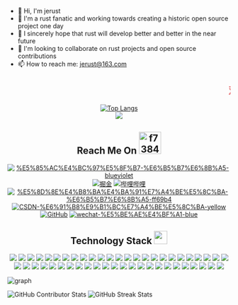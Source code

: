 - 👋 Hi, I'm jerust
- 👀 I'm a rust fanatic and working towards creating a historic open source project one day
- 🌱 I sincerely hope that rust will develop better and better in the near future
- 💞️ I'm looking to collaborate on rust projects and open source contributions
- 📫 How to reach me: jerust@163.com

<h2 align="center">
  <marquee>
    <b>
      <font color="#e66b6d">双</font>
      <font color="#e66d98">手</font>
      <font color="#e66cc6">合</font>
      <font color="#cc6de6">十</font>
      <font color="#9770e6">成</font>
      <font color="#6d93e6">为</font>
      <font color="#6fcde6">自</font>
      <font color="#72e6b6">己</font>
      <font color="#72e689">的</font>
      <font color="#99e670">神</font>, 
      <font color="#cde670">自</font>
      <font color="#e6df72">己</font>
      <font color="#e6c073">所</font>
      <font color="#e6a271">信</font>
      <font color="#e6796f">念</font>
      <font color="#e65454">的</font>
      <font color="#e63333">即</font>
      <font color="#e62c2c">是</font>
      <font color="#e60101">信</font>
      <font color="#e60101">仰</font>
    </b> 
  </marquee>
</h2>

<div align="center">
  <a href="https://github.com/jerust/github-readme-stats">
    <img src="https://github-readme-stats.vercel.app/api/top-langs/?username=jerust&layout=compact&theme=tokyonight" alt="Top Langs" />
  </a>
</div>

<div align="center">
  <img src="https://github-readme-stats.vercel.app/api?username=jerust&show_icons=true&theme=tokyonight" />
</div>

<!-- 联系我 -->
<h2 align="center">Reach Me On <img src="https://img-blog.csdnimg.cn/f7384c88956d4378b72e47548e19c9f8.gif" alt="f7384c88956d4378b72e47548e19c9f8.gif" width="50" /></h2>
<p align="center">
  <a href=""><img src="https://img.shields.io/badge/%E5%85%AC%E4%BC%97%E5%8F%B7-%E6%B5%B7%E6%8B%A5-blueviolet" alt="%E5%85%AC%E4%BC%97%E5%8F%B7-%E6%B5%B7%E6%8B%A5-blueviolet" /></a>
  <a href=""><img src="https://img.shields.io/badge/juejin-%E6%8E%98%E9%87%91-blue.svg" alt="掘金" /></a>
  <a href=""><img src="https://img.shields.io/badge/bilibili-%E5%93%94%E5%93%A9%E5%93%94%E5%93%A9-critical" alt="哔哩哔哩" /></a>
<a href=""><img src="https://img.shields.io/badge/%E5%8D%8E%E4%B8%BA%E4%BA%91%E7%A4%BE%E5%8C%BA-%E6%B5%B7%E6%8B%A5-ff69b4" alt="%E5%8D%8E%E4%B8%BA%E4%BA%91%E7%A4%BE%E5%8C%BA-%E6%B5%B7%E6%8B%A5-ff69b4" /></a>
  <a href=""><img src="https://img.shields.io/badge/CSDN-%E6%91%B8%E9%B1%BC%E7%A4%BE%E5%8C%BA-yellow" alt="CSDN-%E6%91%B8%E9%B1%BC%E7%A4%BE%E5%8C%BA-yellow" /></a>
<a href=""><img src="https://img.shields.io/badge/GitHub-%E5%AD%98%E5%82%A8%E5%BA%93-black.svg" alt="GitHub" /></a>
<a href=""><img src="https://img.shields.io/badge/wechat-%E5%BE%AE%E4%BF%A1-blue" alt="wechat-%E5%BE%AE%E4%BF%A1-blue" /></a>
</p>

<!-- 技术栈 -->
<h2 align="center">Technology Stack <img src="https://media.giphy.com/media/WUlplcMpOCEmTGBtBW/giphy.gif" width="30"></h2>
<p align="center">
  <img src="https://img.shields.io/badge/-Rust-%23E44D27?style=flat-square&logo=rust&logoColor=ffffff"/>
  <img src="https://img.shields.io/badge/-Go-blue?style=flat-square&logo=go&logoColor=ffffff"/>
  <img src="https://img.shields.io/badge/-Python-%23E44D27?style=flat-square&logo=python&logoColor=ffffff"/>
  <img src="https://img.shields.io/badge/c-%2300599C?style=flat-square&logo=c&logoColor=white"/>
  <img src="https://img.shields.io/badge/c++-%2300599C?style=flat-square&logo=c%2B%2B&logoColor=white"/>
  <img src="https://img.shields.io/badge/-HTML5-%23E44D27?style=flat-square&logo=html5&logoColor=ffffff"/>
  <img src="https://img.shields.io/badge/-CSS3-%231572B6?style=flat-square&logo=css3"/>
  <img src="https://img.shields.io/badge/-Git-black?style=flat-square&logo=git"/>
  <img src="https://img.shields.io/badge/-GitHub-181717?style=flat-square&logo=github"/>
  <img src="https://img.shields.io/badge/-GitLab-FCA121?style=flat-square&logo=gitlab"/>
  <img src="https://img.shields.io/badge/-Redis-black?style=flat-square&logo=Redis"/>
  <img src="https://img.shields.io/badge/-MySQL-black?style=flat-square&logo=mysql"/>
  <img src="https://img.shields.io/badge/-Oracle-black?style=flat-square&logo=oracle"/>
  <img src="https://img.shields.io/badge/-GraphQL-E10098?style=flat-square&logo=graphql"/>
  <img src="https://img.shields.io/badge/-PostgreSQL-336791?style=flat-square&logo=postgresql"/>
  <img src="https://img.shields.io/badge/-Docker-black?style=flat-square&logo=docker"/>
  <img src="https://img.shields.io/badge/-Nginx-%23009639?style=flat-square&logo=nginx&logoColor=white"/>
  <img src="https://img.shields.io/badge/PyTorch-%23EE4C2C?style=flat-square&logo=PyTorch&logoColor=white"/>
  <img src="https://img.shields.io/badge/TensorFlow-%23FF6F00?style=flat-square&logo=TensorFlow&logoColor=white"/>
  <img src="https://img.shields.io/badge/Keras-%23D00000?style=flat-square&logo=Keras&logoColor=white"/>
  <img src="https://img.shields.io/badge/scikit--learn-%23F7931E?style=flat-square&logo=scikit-learn&logoColor=white"/>
  <img src="https://img.shields.io/badge/SciPy-%230C55A5?style=flat-square&logo=scipy&logoColor=%white"/>
  <img src="https://img.shields.io/badge/pandas-%23150458?style=flat-square&logo=pandas&logoColor=white"/>
  <img src="https://img.shields.io/badge/numpy-%23013243?style=flat-square&logo=numpy&logoColor=white"/>
  <img src="https://img.shields.io/badge/Matplotlib-%23ffffff?style=flat-square&logo=Matplotlib&logoColor=black"/>
  <img src="https://img.shields.io/badge/django-%23092E20?style=flat-square&logo=django&logoColor=white"/>
  <img src="https://img.shields.io/badge/flask-%23000?style=flat-square&logo=flask&logoColor=white"/>
  <img src="https://img.shields.io/badge/Anaconda-%2344A833?style=flat-square&logo=anaconda&logoColor=white"/>
  <img src="https://img.shields.io/badge/-VSCode-%23007ACC?style=flat-square&logo=visual-studio-code"/>
  <img src="https://img.shields.io/badge/VIM-%2311AB00?style=flat-square&logo=vim&logoColor=white"/>
  <img src="https://img.shields.io/badge/sublime_text-%23575757?style=flat-square&logo=sublime-text&logoColor=important"/>
  <img src="https://img.shields.io/badge/CLion-black?style=flat-square&logo=clion&logoColor=white"/>
  <img src="https://img.shields.io/badge/pycharm-143?style=flat-square&logo=pycharm&logoColor=black&color=black&labelColor=green"/>
  <img src="https://img.shields.io/badge/jupyter-%23FA0F00?style=flat-square&logo=jupyter&logoColor=white"/>
  <img src="https://img.shields.io/badge/Notepad++-90E59A?style=flat-square&logo=notepad%2b%2b&logoColor=black"/>
  <img src="https://img.shields.io/badge/yaml-%23ffffff?style=flat-square&logo=yaml&logoColor=151515"/>
  <img src="https://img.shields.io/badge/markdown-%23000000?style=flat-square&logo=markdown&logoColor=white"/>
  <img src="https://img.shields.io/badge/-Stackoverflow-FE7A16?style=flat-square&logo=stack-overflow&logoColor=white"/>
  <img src="https://img.shields.io/badge/Reddit-%23FF4500?style=flat-square&logo=Reddit&logoColor=white"/>
  <img src="https://img.shields.io/badge/Kaggle-035a7d?style=flat-square&logo=kaggle&logoColor=white"/>
  <img src="https://img.shields.io/badge/Arch%20Linux-1793D1?logo=arch-linux&logoColor=fff&style=flat-square"/>
  <img src="https://img.shields.io/badge/cent%20os-002260?style=flat-square&logo=centos&logoColor=F0F0F0"/>
  <img src="https://img.shields.io/badge/Linux-FCC624?style=flat-square&logo=linux&logoColor=black"/>
  <img src="https://img.shields.io/badge/mac%20os-000000?style=flat-square&logo=macos&logoColor=F0F0F0"/>
  <img src="https://img.shields.io/badge/-OpenBSD-%23FCC771?style=flat-square&logo=openbsd&logoColor=black"/>
  <img src="https://img.shields.io/badge/openSUSE-%2364B345?style=flat-square&logo=openSUSE&logoColor=white"/>
  <img src="https://img.shields.io/badge/Red%20Hat-EE0000?style=flat-square&logo=redhat&logoColor=white"/>
  <img src="https://img.shields.io/badge/Ubuntu-E95420?style=flat-square&logo=ubuntu&logoColor=white"/>
  <img src="https://img.shields.io/badge/Windows-0078D6?style=flat-square&logo=windows&logoColor=white"/>
</p>

<!-- 
<p align = "center">
<img width="50%" src="https://github-readme-streak-stats.herokuapp.com/?user=jerust&show_icons=true&locale=en&layout=compact&theme=radical&line_height=0" />
</p>
-->

<!-- 


![streak](https://github-contributor-stats.vercel.app/api?username=jerust&title_color=3498db&text_color=2ecc71&icon_color=3498db&bg_color=00000000&hide_border=true&show_icons=true&include_all_commits=true&count_private=true&disable_animations=true)
![streak](https://streak-stats.demolab.com/?user=jerust&hide_border=true&background=00000000&border=2980b9&stroke=2980b9&ring=27ae60&fire=27ae60&currStreakNum=2980b9&sideNums=2980b9&currStreakLabel=2980b9&sideLabels=2980b9&dates=2980b9)
-->

![graph](https://github-readme-activity-graph.vercel.app/graph?username=jerust&bg_color=0000000&color=2980b9&line=2980b9&point=27ae60&area_color=2980b9&area=true&hide_border=true)

<link rel="stylesheet" href="/assets/css/markdown.css">

<div id="markdown">
  <img src="https://github-contributor-stats.vercel.app/api?username=jerust&title_color=3498db&text_color=2ecc71&icon_color=3498db&bg_color=00000000&hide_border=true&show_icons=true&include_all_commits=true&count_private=true&disable_animations=true" alt="GitHub Contributor Stats" style="display: inline-block;" />
  <img src="https://streak-stats.demolab.com/?user=jerust&hide_border=true&background=00000000&border=2980b9&stroke=2980b9&ring=27ae60&fire=27ae60&currStreakNum=2980b9&sideNums=2980b9&currStreakLabel=2980b9&sideLabels=2980b9&dates=2980b9" alt="GitHub Streak Stats" style="display: inline-block;" />
</div>
